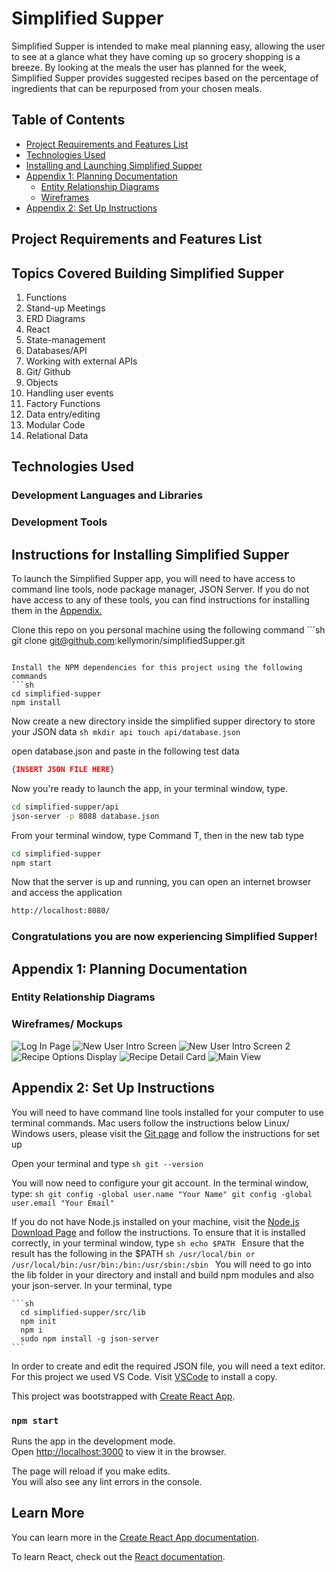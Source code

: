 # Simplified Supper
  Simplified Supper is intended to make meal planning easy, allowing the user to see at a glance what they have coming up so grocery shopping is a breeze. By looking at the meals the user has planned for the week, Simplified Supper provides suggested recipes based on the percentage of ingredients that can be repurposed from your chosen meals.

## Table of Contents
  * [Project Requirements and Features List](#project-requirements-and-features-list)
  * [Technologies Used](#technologies-used)
  * [Installing and Launching Simplified Supper](#instructions-for-installing-simplified-supper)
  * [Appendix 1: Planning Documentation](#appendix-1-planning-documentation)
    * [Entity Relationship Diagrams](#entity-relationship-diagrams)
    * [Wireframes](#wireframes)
  * [Appendix 2: Set Up Instructions](#appendix-2-set-up-instructions)

## Project Requirements and Features List

  ## Topics Covered Building Simplified Supper
  1. Functions
  1. Stand-up Meetings
  1. ERD Diagrams
  1. React
  1. State-management
  1. Databases/API
  1. Working with external APIs
  1. Git/ Github
  1. Objects
  1. Handling user events
  1. Factory Functions
  1. Data entry/editing
  1. Modular Code
  1. Relational Data

## Technologies Used
  ### Development Languages and Libraries
  <!-- Images for react, semantic ui for react, momentjs, react big calendar -->
  ### Development Tools
  <!-- Images for github, wireframe tool -->

## Instructions for Installing Simplified Supper
To launch the Simplified Supper app, you will need to have access to command line tools, node package manager, JSON Server. If you do not have access to any of these tools, you can find instructions for installing them in the [Appendix.](#appendix-2-set-up-instructions)

Clone this repo on you personal machine using the following command
    ```sh
    git clone git@github.com:kellymorin/simplifiedSupper.git
  ```

Install the NPM dependencies for this project using the following commands
  ```sh
  cd simplified-supper
  npm install
  ```

Now create a new directory inside the simplified supper directory to store your JSON data
    ```sh
    mkdir api
    touch api/database.json
    ```

open database.json and paste in the following test data
  <!-- TODO: Insert finalized JSON file -->
  ```json
  {INSERT JSON FILE HERE}
  ```

Now you're ready to launch the app, in your terminal window, type.
   ```sh
   cd simplified-supper/api
   json-server -p 8088 database.json
   ```

From your terminal window, type Command T, then in the new tab type
  ```sh
  cd simplified-supper
  npm start
  ```

Now that the server is up and running, you can open an internet browser and access the application
  ```sh
  http://localhost:8080/
  ```

 ### Congratulations you are now experiencing Simplified Supper!

  ## Appendix 1: Planning Documentation

  ### Entity Relationship Diagrams
  <!-- TODO: Insert ERD HERE -->

  ### Wireframes/ Mockups
  ![Log In Page](/src/images/wireframe_1)
  ![New User Intro Screen](/src/images/wireframe_2)
  ![New User Intro Screen 2](/src/images/wireframe_3)
  ![Recipe Options Display](/src/images/wireframe_4)
  ![Recipe Detail Card](/src/images/wireframe_5)
  ![Main View](/src/images/wireframe_6)


  ## Appendix 2: Set Up Instructions

  You will need to have command line tools installed for your computer to use terminal commands.
  Mac users follow the instructions below
  Linux/ Windows users, please visit the [Git page](https://git-scm.com/book/en/v2/Getting-Started-Installing-Git) and follow the instructions for set up

  Open your terminal and type
    ```sh
    git --version
    ```

  You will now need to configure your git account. In the terminal window, type:
    ```sh
    git config -global user.name "Your Name"
    git config -global user.email "Your Email"
    ```

  If you do not have Node.js installed on your machine, visit the [Node.js Download Page](https://nodejs.org/en/download/) and follow the instructions. To ensure that it is installed correctly, in your terminal window, type
    ```sh
    echo $PATH
    ```
  Ensure that the result has the following in the $PATH
    ```sh
      /usr/local/bin
      or
      /usr/local/bin:/usr/bin:/bin:/usr/sbin:/sbin
    ```
  You will need to go into the lib folder in your directory and install and build npm modules and also your json-server. In your terminal, type
  <!-- FIXME: I need to double check this process, this may be outdated with react -->
    ```sh
      cd simplified-supper/src/lib
      npm init
      npm i
      sudo npm install -g json-server
    ```

  In order to create and edit the required JSON file, you will need a text editor. For this project we used VS Code. Visit [VSCode](https://code.visualstudio.com/) to install a copy.









This project was bootstrapped with [Create React App](https://github.com/facebook/create-react-app).



### `npm start`

Runs the app in the development mode.<br>
Open [http://localhost:3000](http://localhost:3000) to view it in the browser.

The page will reload if you make edits.<br>
You will also see any lint errors in the console.




## Learn More

You can learn more in the [Create React App documentation](https://facebook.github.io/create-react-app/docs/getting-started).

To learn React, check out the [React documentation](https://reactjs.org/).
